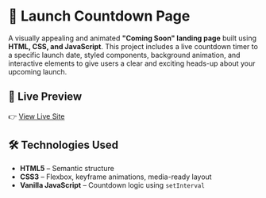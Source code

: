 # 🚀 Launch Countdown Page

A visually appealing and animated **"Coming Soon" landing page** built using **HTML, CSS, and JavaScript**. This project includes a live countdown timer to a specific launch date, styled components, background animation, and interactive elements to give users a clear and exciting heads-up about your upcoming launch.

## 🔗 Live Preview

👉 [View Live Site](https://ignite-soon.netlify.app/)

## 🛠️ Technologies Used

- **HTML5** – Semantic structure
- **CSS3** – Flexbox, keyframe animations, media-ready layout
- **Vanilla JavaScript** – Countdown logic using `setInterval`